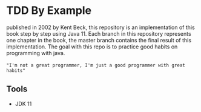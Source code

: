# TDD By Example
published in 2002 by Kent Beck, this repository is an implementation 
of this book step by step using Java 11.
Each branch in this repository represents one chapter in the book, 
the master branch contains the final result of this implementation.
The goal with this repo is to practice good habits on programming with
java.
<br>
<br>
```"I'm not a great programmer, I'm just a good programmer with great habits"```
## Tools
- JDK 11
